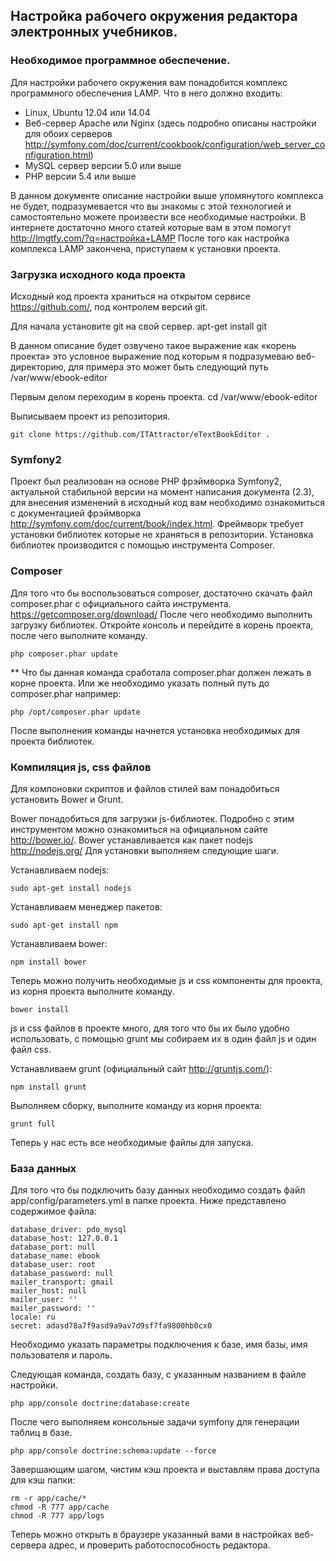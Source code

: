 Настройка рабочего окружения редактора электронных учебников.
--------------------------------------------------------------

### Необходимое программное обеспечение.
Для настройки рабочего окружения вам понадобится комплекс программного обеспечения LAMP. Что в него должно входить:

* Linux, Ubuntu 12.04 или 14.04
* Веб-сервер Apache или Nginx (здесь подробно описаны настройки для обоих серверов http://symfony.com/doc/current/cookbook/configuration/web_server_configuration.html)
* MySQL сервер версии 5.0 или выше
* PHP версии 5.4 или выше

В данном документе описание настройки выше упомянутого комплекса не будет, подразумевается что вы знакомы с этой технологией и самостоятельно можете произвести все необходимые настройки. В интернете достаточно много статей которые вам в этом помогут http://lmgtfy.com/?q=настройка+LAMP
После того как настройка комплекса LAMP закончена, приступаем к установки проекта. 

### Загрузка исходного кода проекта

Исходный код проекта храниться на открытом сервисе https://github.com/, под контролем версий git.

Для начала установите git на свой сервер.
    apt-get install git

В данном описание будет озвучено такое выражение как «корень проекта» это условное выражение под которым я подразумеваю веб-директорию, для примера это может быть следующий путь /var/www/ebook-editor

Первым делом переходим в корень проекта.
    cd /var/www/ebook-editor

Выписываем проект из репозитория.

    git clone https://github.com/ITAttractor/eTextBookEditor .


### Symfony2

Проект был реализован на основе PHP фрэймворка Symfony2, актуальной стабильной версии на момент написания документа (2.3), для внесения изменений в исходный код вам необходимо ознакомиться с документацией фрэймворка http://symfony.com/doc/current/book/index.html. Фреймворк требует установки библиотек которые не храняться в репозитории. Установка библиотек производится с помощью инструмента Composer.

### Composer

Для того что бы воспользоваться composer, достаточно скачать файл composer.phar с официального сайта инструмента. 
https://getcomposer.org/download/ После чего необходимо выполнить загрузку библиотек. 
Откройте консоль и перейдите в корень проекта, после чего выполните команду.

    php composer.phar update

** Что бы данная команда сработала composer.phar должен лежать в корне проекта. Или же необходимо указать полный путь до composer.phar например:

    php /opt/composer.phar update

После выполнения команды начнется установка необходимых для проекта библиотек. 

### Компиляция js, css файлов

Для компоновки скриптов  и файлов стилей вам понадобиться установить Bower и Grunt.

Bower понадобиться для загрузки js-библиотек. Подробно с этим инструментом можно ознакомиться на официальном сайте http://bower.io/. 
Bower устанавливается как пакет nodejs http://nodejs.org/ Для установки выполняем следующие шаги.

Устанавливаем nodejs:

    sudo apt-get install nodejs

Устанавливаем менеджер пакетов:

    sudo apt-get install npm

Устанавливаем bower:

    npm install bower

Теперь можно получить необходимые js и css компоненты для проекта, из корня проекта выполните команду.

    bower install

js и css файлов в проекте много, для того что бы их было удобно использовать, с помощью grunt мы собираем их в один файл js и один файл css.

Устанавливаем grunt (официальный сайт http://gruntjs.com/):

    npm install grunt

Выполняем сборку, выполните команду из корня проекта:

    grunt full

Теперь у нас есть все необходимые файлы для запуска.

### База данных

Для того что бы подключить базу данных необходимо создать файл app/config/parameters.yml в папке проекта. Ниже представлено содержимое файла:

    database_driver: pdo_mysql
    database_host: 127.0.0.1
    database_port: null
    database_name: ebook
    database_user: root
    database_password: null
    mailer_transport: gmail
    mailer_host: null
    mailer_user: ''
    mailer_password: ''
    locale: ru
    secret: adasd78a7f9asd9a9av7d9sf7fa9800hb0cx0
 
Необходимо указать параметры подключения к базе, имя базы, имя пользователя и пароль.

Следующая команда, создать базу, с указанным названием в файле настройки.

    php app/console doctrine:database:create

После чего выполняем консольные задачи symfony для генерации таблиц в базе.

    php app/console doctrine:schema:update --force 

Завершающим шагом, чистим кэш проекта и выставлям права доступа для кэш папки:

    rm -r app/cache/*
    chmod -R 777 app/cache
    chmod -R 777 app/logs

Теперь можно открыть в браузере указанный вами в настройках веб-сервера адрес, и проверить работоспособность редактора.
